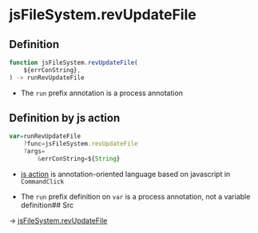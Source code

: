 # jsFileSystem.revUpdateFile

## Definition

```js.js
function jsFileSystem.revUpdateFile(
	${errConString},
) -> runRevUpdateFile
```

- The `run` prefix annotation is a process annotation
## Definition by js action

```js.js
var=runRevUpdateFile
	?func=jsFileSystem.revUpdateFile
	?args=
		&errConString=${String}
```

- [js action](#) is annotation-oriented language based on javascript in `CommandClick`

- The `run` prefix definition on `var` is a process annotation, not a variable definition## Src

-> [jsFileSystem.revUpdateFile](https://github.com/puutaro/CommandClick/blob/master/app/src/main/java/com/puutaro/commandclick/fragment_lib/terminal_fragment/js_interface/file/JsFileSystem.kt#L219)


